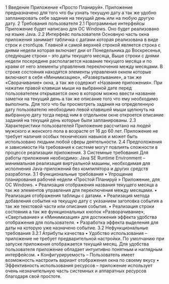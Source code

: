 1 Введение
Приложение «Просто Планируй». Приложение предназначено для того что бы узнать текущую дату а так же удобно запланировать себе задания на текущий день или на любую другую дату.
2 Требования пользователя
2.1 Программные интерфейсы
Приложение будет написано  для  ОС Windows. Оно будет реализовано на языке Java.
2.2 Интерфейс пользователя
Основную часть окна приложения занимает табличка с датами которая реализована в виде строк и столбцов. Главной и самой верхней строкой является строка с днями недели которая включает дни от Понедельника до Воскресенья, следующие строки – это даты текущего месяца, Выше строки с днями недели посередине располагается название текущего месяца и по краям от него элементы управления переключения между месяцами.  В строке состояния находятся элементы управления окном которые включают в себя «Минимизацию», «Развертывание», а так же «Сворачивание» окна, а так же содержит «Название приложения». При нажатии правой клавиши мыши на выбранной дате перед пользователем открывается окно в котором можно ввести название заметки на текущий день а так же описание того что ему необходимо выполнить. Для того что бы просмотреть задания на определенную дату пользователю необходимо левой клавишей мыши щелкнуть на выбранную дату тогда перед ним в отдельном окне откроется описание заданий на текущий день которые были запланированы.
2.3 Характеристики пользователей
Приложение рассчитано на людей мужского и женского пола в возрасте от 16 до 60 лет. Приложение не требует наличия особых технических навыков и может быть использовано людьми любой сферы деятельности.
2.4 Предположения и зависимости
На требования к системе могут повлиять сложности в процессе реализации приложения.
3 Системные требования
Для работы приложения необходимо: Java SE Runtime Environment – минимальная реализация виртуальной машины, необходимая для исполнения Java-приложений без компилятора и других средств разработки.
3.1 Функциональные требования
•	Упрощение планирования рабочей недели  «Простой Планируй » Приложение, для  ОС Windows.
•	Реализация отображения названия текущего месяца а так же элементов управления для переключения между месяцами. 
•	Реализация отображения таблицы с датами.
•	Реализация метода добавления события на текущую дату с указанием заголовка события а так же текстовой части или описания события.
•	Реализация строки состояния а так же функциональных кнопок «Разворачивание», «Свертывание» и «Минимизация» для достижения эффекта удобства отображения для пользователя.
•	Разработка эффекта выделения для даты на которую уже назначено событие.
3.2 Нефункциональные требования
3.2.1 Атрибуты качества
•	Удобство использования – приложение не требует предварительной настройки. По умолчанию при запуске приложения отображается текущий месяц. Для удобства пользователя  приложение обладает интуитивно понятным и наглядным интерфейсом.
•	Конфигурируемость – Пользователь имеет возможность настроить вариант отображения окна по своему вкусу 
•	Эффективность использования ресурсов – приложение использует очень незначительную часть системных и аппаратных ресурсов благодаря свой простоте. 

